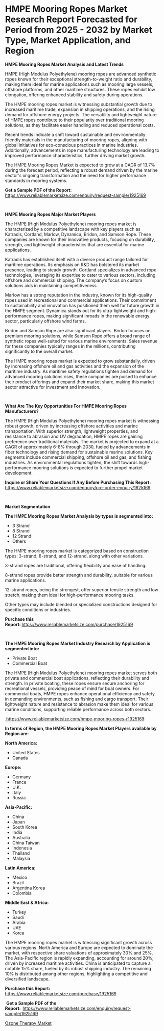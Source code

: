 <p><h1>HMPE Mooring Ropes Market Research Report Forecasted for Period from 2025 -  2032 by Market Type, Market Application, and Region</h1></p><p><strong>HMPE Mooring Ropes Market Analysis and Latest Trends</strong></p>
<p><p>HMPE (High Modulus Polyethylene) mooring ropes are advanced synthetic ropes known for their exceptional strength-to-weight ratio and durability, making them ideal for marine applications such as mooring large vessels, offshore platforms, and other maritime structures. These ropes exhibit low elongation, offering enhanced stability and safety during operations.</p><p>The HMPE mooring ropes market is witnessing substantial growth due to increased maritime trade, expansion in shipping operations, and the rising demand for offshore energy projects. The versatility and lightweight nature of HMPE ropes contribute to their popularity over traditional mooring solutions, as they facilitate easier handling and reduced operational costs.</p><p>Recent trends indicate a shift toward sustainable and environmentally friendly materials in the manufacturing of mooring ropes, aligning with global initiatives for eco-conscious practices in marine industries. Additionally, advancements in rope manufacturing technology are leading to improved performance characteristics, further driving market growth.</p><p>The HMPE Mooring Ropes Market is expected to grow at a CAGR of 13.7% during the forecast period, reflecting a robust demand driven by the marine sector's ongoing transformation and the need for higher performance standards in mooring systems.</p></p>
<p><strong>Get a Sample PDF of the Report:&nbsp;</strong> <a href="https://www.reliablemarketsize.com/enquiry/request-sample/1925169?utm_campaign=973&utm_medium=2&utm_source=Github&utm_content=ia&utm_term=14012025&utm_id=hmpe-mooring-ropes">https://www.reliablemarketsize.com/enquiry/request-sample/1925169</a></p>
<p>&nbsp;</p>
<p><strong>HMPE Mooring Ropes Major Market Players</strong></p>
<p><p>The HMPE (High Modulus Polyethylene) mooring ropes market is characterized by a competitive landscape with key players such as Katradis, Cortland, Marlow, Dynamica, Bridon, and Samson Rope. These companies are known for their innovative products, focusing on durability, strength, and lightweight characteristics that are essential for marine applications.</p><p>Katradis has established itself with a diverse product range tailored for maritime operations. Its emphasis on R&D has bolstered its market presence, leading to steady growth. Cortland specializes in advanced rope technologies, leveraging its expertise to cater to various sectors, including offshore and commercial shipping. The company’s focus on custom solutions aids in maintaining competitiveness.</p><p>Marlow has a strong reputation in the industry, known for its high-quality ropes used in recreational and commercial applications. Their commitment to sustainability and innovation has positioned them well for future growth in the HMPE segment. Dynamica stands out for its ultra-lightweight and high-performance ropes, making significant inroads in the renewable energy sector, particularly offshore wind farms.</p><p>Bridon and Samson Rope are also significant players. Bridon focuses on premium mooring solutions, while Samson Rope offers a broad range of synthetic ropes well-suited for various marine environments. Sales revenue for these companies typically ranges in the millions, contributing significantly to the overall market.</p><p>The HMPE mooring ropes market is expected to grow substantially, driven by increasing offshore oil and gas activities and the expansion of the maritime industry. As maritime safety regulations tighten and demand for advanced mooring solutions rises, these companies are poised to enhance their product offerings and expand their market share, making this market sector attractive for investment and innovation.</p></p>
<p>&nbsp;</p>
<p><strong>What Are The Key Opportunities For HMPE Mooring Ropes Manufacturers?</strong></p>
<p><p>The HMPE (High Modulus Polyethylene) mooring ropes market is witnessing robust growth, driven by increasing offshore activities and marine transportation. With superior strength, lightweight properties, and resistance to abrasion and UV degradation, HMPE ropes are gaining preference over traditional materials. The market is projected to expand at a CAGR of approximately 6-8% through 2030, fueled by advancements in fiber technology and rising demand for sustainable marine solutions. Key segments include commercial shipping, offshore oil and gas, and fishing industries. As environmental regulations tighten, the shift towards high-performance mooring solutions is expected to further propel market development.</p></p>
<p><strong>Inquire or Share Your Questions If Any Before Purchasing This Report:</strong> <a href="https://www.reliablemarketsize.com/enquiry/pre-order-enquiry/1925169?utm_campaign=973&utm_medium=2&utm_source=Github&utm_content=ia&utm_term=14012025&utm_id=hmpe-mooring-ropes">https://www.reliablemarketsize.com/enquiry/pre-order-enquiry/1925169</a></p>
<p>&nbsp;</p>
<p><strong>Market Segmentation</strong></p>
<p><strong>The HMPE Mooring Ropes Market Analysis by types is segmented into:</strong></p>
<p><ul><li>3 Strand</li><li>8 Strand</li><li>12 Strand</li><li>Others</li></ul></p>
<p><p>The HMPE mooring ropes market is categorized based on construction types: 3-strand, 8-strand, and 12-strand, along with other variations. </p><p>3-strand ropes are traditional, offering flexibility and ease of handling. </p><p>8-strand ropes provide better strength and durability, suitable for various marine applications. </p><p>12-strand ropes, being the strongest, offer superior tensile strength and low stretch, making them ideal for high-performance mooring tasks. </p><p>Other types may include blended or specialized constructions designed for specific conditions or industries.</p></p>
<p><strong>Purchase this Report:&nbsp;</strong><a href="https://www.reliablemarketsize.com/purchase/1925169?utm_campaign=973&utm_medium=2&utm_source=Github&utm_content=ia&utm_term=14012025&utm_id=hmpe-mooring-ropes">https://www.reliablemarketsize.com/purchase/1925169</a></p>
<p>&nbsp;</p>
<p><strong>The HMPE Mooring Ropes Market Industry Research by Application is segmented into:</strong></p>
<p><ul><li>Private Boat</li><li>Commercial Boat</li></ul></p>
<p><p>The HMPE (High Modulus Polyethylene) mooring ropes market serves both private and commercial boat applications, reflecting their durability and strength. In private boating, these ropes ensure secure anchoring for recreational vessels, providing peace of mind for boat owners. For commercial boats, HMPE ropes enhance operational efficiency and safety in demanding environments, such as fishing and cargo transport. Their lightweight nature and resistance to abrasion make them ideal for various marine conditions, supporting reliable performance across both sectors.</p></p>
<p><a href="https://www.reliablemarketsize.com/hmpe-mooring-ropes-r1925169?utm_campaign=973&utm_medium=2&utm_source=Github&utm_content=ia&utm_term=14012025&utm_id=hmpe-mooring-ropes">&nbsp;https://www.reliablemarketsize.com/hmpe-mooring-ropes-r1925169</a></p>
<p><strong>In terms of Region, the HMPE Mooring Ropes Market Players available by Region are:</strong></p>
<p>
    <p> <strong> North America: </strong>
        <ul>
            <li>United States</li>
            <li>Canada</li>
        </ul>
        </p> 
    <p> <strong> Europe: </strong>
        <ul>
            <li>Germany</li>
            <li>France</li>
            <li>U.K.</li>
            <li>Italy</li>
            <li>Russia</li>
        </ul>
        </p> 
    <p> <strong> Asia-Pacific: </strong>
        <ul>
            <li>China</li>
            <li>Japan</li>
            <li>South Korea</li>
            <li>India</li>
            <li>Australia</li>
            <li>China Taiwan</li>
            <li>Indonesia</li>
            <li>Thailand</li>
            <li>Malaysia</li>
        </ul>
        </p> 
    <p> <strong> Latin America: </strong>
        <ul>
            <li>Mexico</li>
            <li>Brazil</li>
            <li>Argentina Korea</li>
            <li>Colombia</li>
        </ul>
        </p> 
    <p> <strong> Middle East & Africa: </strong>
        <ul>
            <li>Turkey</li>
            <li>Saudi</li>
            <li>Arabia</li>
            <li>UAE</li>
            <li>Korea</li>
        </ul>
    </p>
    </p>
<p><p>The HMPE mooring ropes market is witnessing significant growth across various regions. North America and Europe are expected to dominate the market, with respective share valuations of approximately 30% and 25%. The Asia-Pacific region is rapidly expanding, accounting for around 20%, driven by increased maritime activities. China is anticipated to capture a notable 15% share, fueled by its robust shipping industry. The remaining 10% is distributed among other regions, highlighting a competitive and diversified landscape.</p></p>
<p><strong>Purchase this Report: </strong><a href="https://www.reliablemarketsize.com/purchase/1925169?utm_campaign=973&utm_medium=2&utm_source=Github&utm_content=ia&utm_term=14012025&utm_id=hmpe-mooring-ropes">https://www.reliablemarketsize.com/purchase/1925169</a></p>
<p>&nbsp;<strong>Get a Sample PDF of the Report:&nbsp;&nbsp;</strong><a href="https://www.reliablemarketsize.com/enquiry/request-sample/1925169?utm_campaign=973&utm_medium=2&utm_source=Github&utm_content=ia&utm_term=14012025&utm_id=hmpe-mooring-ropes">https://www.reliablemarketsize.com/enquiry/request-sample/1925169</a></p>
<p><strong></strong></p>
<p><p><a href="https://github.com/castoriffic/Market-Research-Report-List-5/blob/main/ozone-therapy-market.md?utm_campaign=973&utm_medium=2&utm_source=Github&utm_content=ia&utm_term=14012025&utm_id=hmpe-mooring-ropes">Ozone Therapy Market</a></p></p>